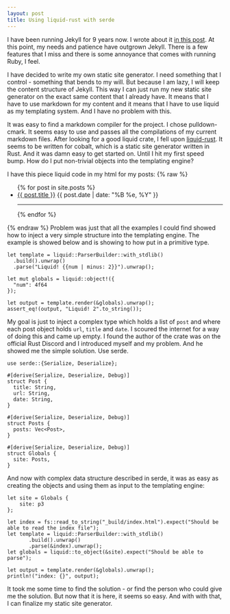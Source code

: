 ```yaml
---
layout: post
title: Using liquid-rust with serde
---
```


I have been running Jekyll for 9 years now. I wrote about it [in this post](first-post.html). At this point, my needs and patience have outgrown Jekyll. There is a few features that I miss and there is some annoyance that comes with running Ruby, I feel. 

I have decided to write my own static site generator. I need something that I control - something that bends to my will. But because I am lazy, I will keep the content structure of Jekyll. This way I can just run my new static site generator on the exact same content that I already have. It means that I have to use markdown for my content and it means that I have to use liquid as my templating system. And I have no problem with this.

It was easy to find a markdown compiler for the project. I chose pulldown-cmark. It seems easy to use and passes all the compilations of my current markdown files. After looking for a good liquid crate, I fell upon [liquid-rust](https://github.com/cobalt-org/liquid-rust). It seems to be written for cobalt, which is a static site generator written in Rust. And it was damn easy to get started on. Until I hit my first speed bump. How do I put non-trivial objects into the templating engine? 

I have this piece liquid code in my html for my posts:
{% raw %}
    <section class="content">
      <ul class="listing">
        {% for post in site.posts %}
        <li>
           <a href="{{ post.url }}">{{ post.title }}</a> <span class="left">{{ post.date | date: "%B %e, %Y" }}</span>
           <hr>
        </li>
        {% endfor %}
      </ul>
    </section>
{% endraw %}
Problem was just that all the examples I could find showed how to inject a very simple structure into the templating engine. The example is showed below and is showing to how put in a primitive type.

    let template = liquid::ParserBuilder::with_stdlib()
      .build().unwrap()
      .parse("Liquid! {{num | minus: 2}}").unwrap();

    let mut globals = liquid::object!({
      "num": 4f64
    });

    let output = template.render(&globals).unwrap();
    assert_eq!(output, "Liquid! 2".to_string());

My goal is just to inject a complex type which holds a list of `post` and where each post object holds `url`, `title` and `date`. I scoured the internet for a way of doing this and came up empty. I found the author of the crate was on the official Rust Discord and I introduced myself and my problem. And he showed me the simple solution. Use serde. 

    use serde::{Serialize, Deserialize};

    #[derive(Serialize, Deserialize, Debug)]
    struct Post {
      title: String,
      url: String,
      date: String,
    }

    #[derive(Serialize, Deserialize, Debug)]
    struct Posts {
      posts: Vec<Post>,
    }

    #[derive(Serialize, Deserialize, Debug)]
    struct Globals {
      site: Posts,
    }

And now with complex data structure described in serde, it was as easy as creating the objects and using them as input to the templating engine:


    let site = Globals {
        site: p3
    };

    let index = fs::read_to_string("_build/index.html").expect("Should be able to read the index file");
    let template = liquid::ParserBuilder::with_stdlib()
           .build().unwrap()
           .parse(&index).unwrap();
    let globals = liquid::to_object(&site).expect("Should be able to parse");
        
    let output = template.render(&globals).unwrap();
    println!("index: {}", output);

It took me some time to find the solution - or find the person who could give me the solution. But now that it is here, it seems so easy. And with with that, I can finalize my static site generator. 
